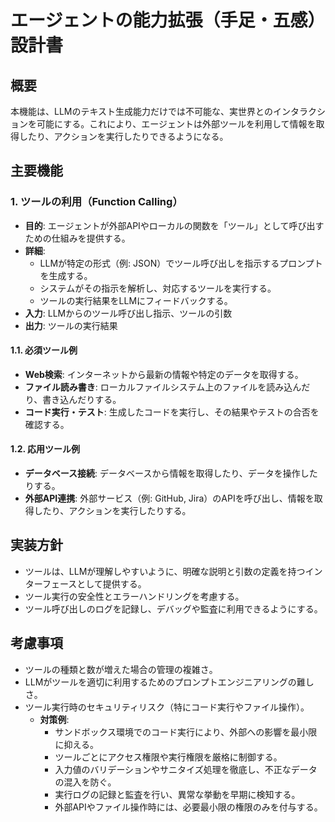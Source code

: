 # エージェントの能力拡張（手足・五感）設計書

## 概要

本機能は、LLMのテキスト生成能力だけでは不可能な、実世界とのインタラクションを可能にする。これにより、エージェントは外部ツールを利用して情報を取得したり、アクションを実行したりできるようになる。

## 主要機能

### 1. ツールの利用（Function Calling）

- **目的**: エージェントが外部APIやローカルの関数を「ツール」として呼び出すための仕組みを提供する。
- **詳細**: 
    - LLMが特定の形式（例: JSON）でツール呼び出しを指示するプロンプトを生成する。
    - システムがその指示を解析し、対応するツールを実行する。
    - ツールの実行結果をLLMにフィードバックする。
- **入力**: LLMからのツール呼び出し指示、ツールの引数
- **出力**: ツールの実行結果

#### 1.1. 必須ツール例

- **Web検索**: インターネットから最新の情報や特定のデータを取得する。
- **ファイル読み書き**: ローカルファイルシステム上のファイルを読み込んだり、書き込んだりする。
- **コード実行・テスト**: 生成したコードを実行し、その結果やテストの合否を確認する。

#### 1.2. 応用ツール例

- **データベース接続**: データベースから情報を取得したり、データを操作したりする。
- **外部API連携**: 外部サービス（例: GitHub, Jira）のAPIを呼び出し、情報を取得したり、アクションを実行したりする。

## 実装方針

- ツールは、LLMが理解しやすいように、明確な説明と引数の定義を持つインターフェースとして提供する。
- ツール実行の安全性とエラーハンドリングを考慮する。
- ツール呼び出しのログを記録し、デバッグや監査に利用できるようにする。

## 考慮事項

- ツールの種類と数が増えた場合の管理の複雑さ。
- LLMがツールを適切に利用するためのプロンプトエンジニアリングの難しさ。
- ツール実行時のセキュリティリスク（特にコード実行やファイル操作）。
    - **対策例**:
        - サンドボックス環境でのコード実行により、外部への影響を最小限に抑える。
        - ツールごとにアクセス権限や実行権限を厳格に制御する。
        - 入力値のバリデーションやサニタイズ処理を徹底し、不正なデータの混入を防ぐ。
        - 実行ログの記録と監査を行い、異常な挙動を早期に検知する。
        - 外部APIやファイル操作時には、必要最小限の権限のみを付与する。
